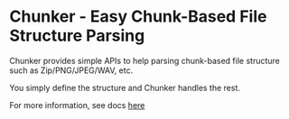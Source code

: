 Chunker - Easy Chunk-Based File Structure Parsing
=======
Chunker provides simple APIs to help parsing chunk-based file structure such as Zip/PNG/JPEG/WAV, etc.

You simply define the structure and Chunker handles the rest.

For more information, see docs [here](http://archangelsdy.github.io/chunker/index.html)
